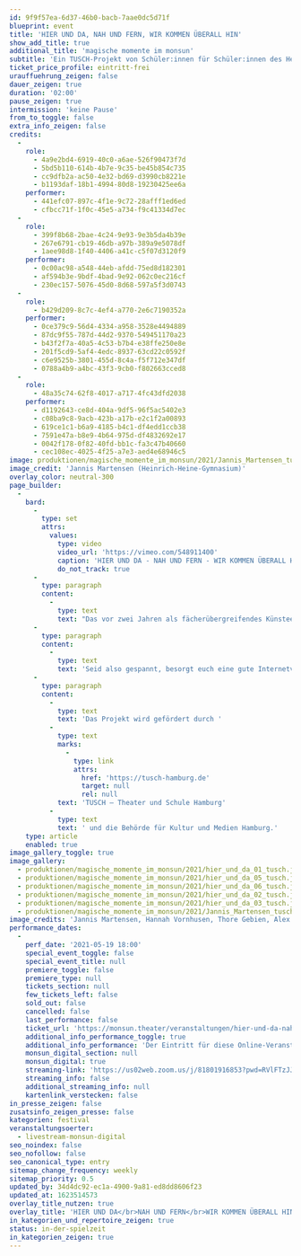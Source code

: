 ```yaml
---
id: 9f9f57ea-6d37-46b0-bacb-7aae0dc5d71f
blueprint: event
title: 'HIER UND DA, NAH UND FERN, WIR KOMMEN ÜBERALL HIN'
show_add_title: true
additional_title: 'magische momente im monsun'
subtitle: 'Ein TUSCH-Projekt von Schüler:innen für Schüler:innen des Heinrich-Heine-Gymnasiums und des Gymnasiums Othmarschen'
ticket_price_profile: eintritt-frei
urauffuehrung_zeigen: false
dauer_zeigen: true
duration: '02:00'
pause_zeigen: true
intermission: 'keine Pause'
from_to_toggle: false
extra_info_zeigen: false
credits:
  -
    role:
      - 4a9e2bd4-6919-40c0-a6ae-526f90473f7d
      - 5bd5b110-614b-4b7e-9c35-be45b854c735
      - cc9dfb2a-ac50-4e32-bd69-d3990cb8221e
      - b1193daf-18b1-4994-80d8-19230425ee6a
    performer:
      - 441efc07-897c-4f1e-9c72-28afff1ed6ed
      - cfbcc71f-1f0c-45e5-a734-f9c41334d7ec
  -
    role:
      - 399f8b68-2bae-4c24-9e93-9e3b5da4b39e
      - 267e6791-cb19-46db-a97b-389a9e5078df
      - 1aee98d8-1f40-4406-a41c-c5f07d3120f9
    performer:
      - 0c00ac98-a548-44eb-afdd-75ed8d182301
      - af594b3e-9bdf-4bad-9e92-062c0ec216cf
      - 230ec157-5076-45d0-8d68-597a5f3d0743
  -
    role:
      - b429d209-8c7c-4ef4-a770-2e6c7190352a
    performer:
      - 0ce379c9-56d4-4334-a958-3528e4494889
      - 87dc9f55-787d-44d2-9370-549451170a23
      - b43f2f7a-40a5-4c53-b7b4-e38ffe250e8e
      - 201f5cd9-5af4-4edc-8937-63cd22c0592f
      - c6e9525b-3801-455d-8c4a-f5f712e347df
      - 0788a4b9-a4bc-43f3-9cb0-f802663cced8
  -
    role:
      - 48a35c74-62f8-4017-a717-4fc43dfd2038
    performer:
      - d1192643-ce8d-404a-9df5-96f5ac5402e3
      - c08ba9c8-9acb-423b-a17b-e2c1f2a00893
      - 619ce1c1-b6a9-4185-b4c1-df4edd1ccb38
      - 7591e47a-b8e9-4b64-975d-df4832692e17
      - 0042f178-0f82-40fd-bb1c-fa3c47b40660
      - cec108ec-4025-4f25-a7e3-aed4e68946c5
image: produktionen/magische_momente_im_monsun/2021/Jannis_Martensen_tusch_cover.jpg
image_credit: 'Jannis Martensen (Heinrich-Heine-Gymnasium)'
overlay_color: neutral-300
page_builder:
  -
    bard:
      -
        type: set
        attrs:
          values:
            type: video
            video_url: 'https://vimeo.com/548911400'
            caption: 'HIER UND DA - NAH UND FERN - WIR KOMMEN ÜBERALL HIN (Teaser Gymnasium Othmarschen)'
            do_not_track: true
      -
        type: paragraph
        content:
          -
            type: text
            text: "Das vor zwei Jahren als fächerübergreifendes Künsteevent gegründete Mini-Festival „magische momente im monsun“ von Schüler:innen für Schüler:innen gemeinsam mit der langjährigen Kooperations-Schule des monsun.theaters dem Gymnasium Othmarschen breitet sich aus. Die TUSCH-Partnerschule des monsun.theaters das Heinrich-Heine-Gymnasium macht mit. Schüler:innen bewegen sich mit einer geballten Ladung Kunst, Theater, Performance, Musik hybrid zwischen Othmarschen, Ottensen und Poppenbüttel. Live-Stream, Zoom, Mozilla Hub und noch vieles mehr…. Sie geben einen Einblick in das Hier und Jetzt, blicken zurück, betrachten ihre Umgebung und finden sich wieder selbst HIER UND DA, NAH UND FERN, WIR KOMMEN ÜBERALL HIN.\_"
      -
        type: paragraph
        content:
          -
            type: text
            text: 'Seid also gespannt, besorgt euch eine gute Internetverbindung und vor allem seid dabei!!! Better will come…'
      -
        type: paragraph
        content:
          -
            type: text
            text: 'Das Projekt wird gefördert durch '
          -
            type: text
            marks:
              -
                type: link
                attrs:
                  href: 'https://tusch-hamburg.de'
                  target: null
                  rel: null
            text: 'TUSCH – Theater und Schule Hamburg'
          -
            type: text
            text: ' und die Behörde für Kultur und Medien Hamburg.'
    type: article
    enabled: true
image_gallery_toggle: true
image_gallery:
  - produktionen/magische_momente_im_monsun/2021/hier_und_da_01_tusch.jpg
  - produktionen/magische_momente_im_monsun/2021/hier_und_da_05_tusch.jpg
  - produktionen/magische_momente_im_monsun/2021/hier_und_da_06_tusch.jpg
  - produktionen/magische_momente_im_monsun/2021/hier_und_da_02_tusch.jpg
  - produktionen/magische_momente_im_monsun/2021/hier_und_da_03_tusch.jpg
  - produktionen/magische_momente_im_monsun/2021/Jannis_Martensen_tusch_cover.jpg
image_credits: 'Jannis Martensen, Hannah Vornhusen, Thore Gebien, Alex Kozlowski'
performance_dates:
  -
    perf_date: '2021-05-19 18:00'
    special_event_toggle: false
    special_event_title: null
    premiere_toggle: false
    premiere_type: null
    tickets_section: null
    few_tickets_left: false
    sold_out: false
    cancelled: false
    last_performance: false
    ticket_url: 'https://monsun.theater/veranstaltungen/hier-und-da-nah-und-fern'
    additional_info_performance_toggle: true
    additional_info_performance: 'Der Eintritt für diese Online-Veranstaltung ist frei. Bitte benutzen Sie den STREAMING-LINK, um an der Vorstellung teilzunehmen.'
    monsun_digital_section: null
    monsun_digital: true
    streaming-link: 'https://us02web.zoom.us/j/81801916853?pwd=RVlFTzJJQWVCR056Z1hISTNlM0oxdz09'
    streaming_info: false
    additional_streaming_info: null
    kartenlink_verstecken: false
in_presse_zeigen: false
zusatsinfo_zeigen_presse: false
kategorien: festival
veranstaltungsoerter:
  - livestream-monsun-digital
seo_noindex: false
seo_nofollow: false
seo_canonical_type: entry
sitemap_change_frequency: weekly
sitemap_priority: 0.5
updated_by: 34d4dc92-ec1a-4900-9a81-ed8dd8606f23
updated_at: 1623514573
overlay_title_nutzen: true
overlay_title: 'HIER UND DA</br>NAH UND FERN</br>WIR KOMMEN ÜBERALL HIN'
in_kategorien_und_repertoire_zeigen: true
status: in-der-spielzeit
in_kategorien_zeigen: true
---
```

